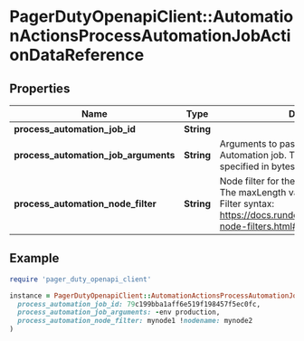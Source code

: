 # PagerDutyOpenapiClient::AutomationActionsProcessAutomationJobActionDataReference

## Properties

| Name | Type | Description | Notes |
| ---- | ---- | ----------- | ----- |
| **process_automation_job_id** | **String** |  |  |
| **process_automation_job_arguments** | **String** | Arguments to pass to the Process Automation job. The maxLength value is specified in bytes. | [optional] |
| **process_automation_node_filter** | **String** | Node filter for the Process Automation job. The maxLength value is specified in bytes. Filter syntax: https://docs.rundeck.com/docs/manual/11-node-filters.html#node-filter-syntax | [optional] |

## Example

```ruby
require 'pager_duty_openapi_client'

instance = PagerDutyOpenapiClient::AutomationActionsProcessAutomationJobActionDataReference.new(
  process_automation_job_id: 79c199bba1aff6e519f198457f5ec0fc,
  process_automation_job_arguments: -env production,
  process_automation_node_filter: mynode1 !nodename: mynode2
)
```

